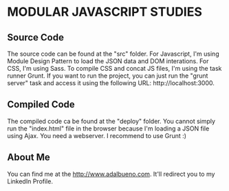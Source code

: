 # MODULAR JAVASCRIPT STUDIES

## Source Code
The source code can be found at the "src" folder.
For Javascript, I'm using Module Design Pattern to load the JSON data and DOM interations.
For CSS, I'm using Sass.
To compile CSS and concat JS files, I'm using the task runner Grunt.
If you want to run the project, you can just run the "grunt server" task and access it using the following URL: http://localhost:3000.

## Compiled Code
The compiled code ca be found at the "deploy" folder.
You cannot simply run the "index.html" file in the browser because I'm loading a JSON file using Ajax. You need a webserver. I recommend to use Grunt :)

## About Me
You can find me at the http://www.adalbueno.com. It'll redirect you to my LinkedIn Profile.